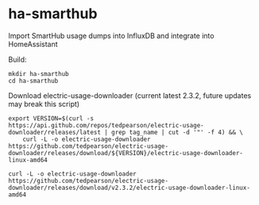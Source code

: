 # ha-smarthub
Import SmartHub usage dumps into InfluxDB and integrate into HomeAssistant

Build:

```
mkdir ha-smarthub
cd ha-smarthub
```

Download electric-usage-downloader (current latest 2.3.2, future updates may break this script)
```
export VERSION=$(curl -s https://api.github.com/repos/tedpearson/electric-usage-downloader/releases/latest | grep tag_name | cut -d '"' -f 4) && \
    curl -L -o electric-usage-downloader https://github.com/tedpearson/electric-usage-downloader/releases/download/${VERSION}/electric-usage-downloader-linux-amd64
```







```
curl -L -o electric-usage-downloader https://github.com/tedpearson/electric-usage-downloader/releases/download/v2.3.2/electric-usage-downloader-linux-amd64
```

